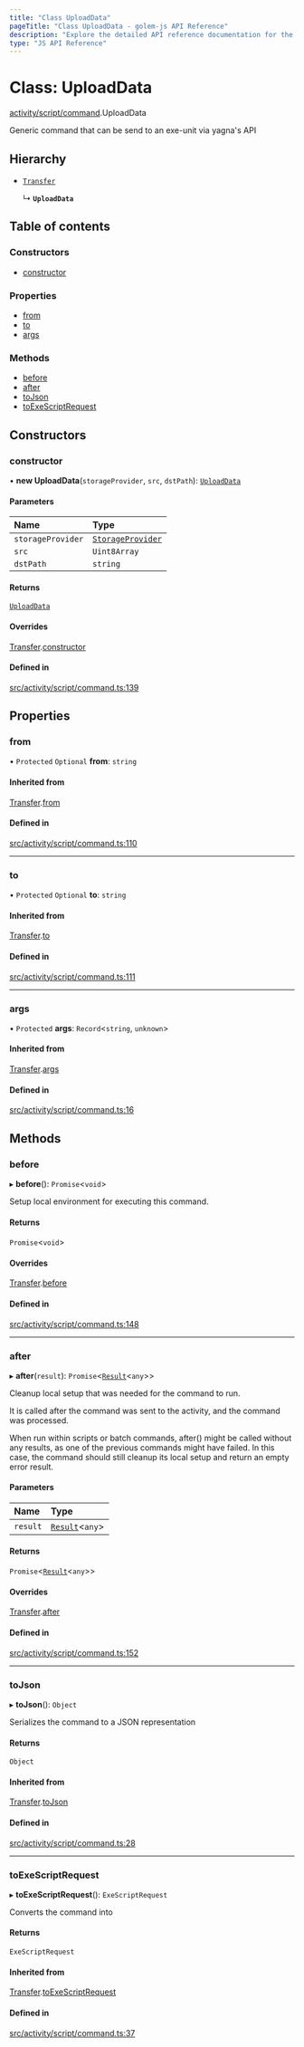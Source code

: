 ```yaml
---
title: "Class UploadData"
pageTitle: "Class UploadData - golem-js API Reference"
description: "Explore the detailed API reference documentation for the Class UploadData within the golem-js SDK for the Golem Network."
type: "JS API Reference"
---
```

# Class: UploadData

[activity/script/command](../modules/activity_script_command).UploadData

Generic command that can be send to an exe-unit via yagna's API

## Hierarchy

- [`Transfer`](activity_script_command.Transfer)

  ↳ **`UploadData`**

## Table of contents

### Constructors

- [constructor](activity_script_command.UploadData#constructor)

### Properties

- [from](activity_script_command.UploadData#from)
- [to](activity_script_command.UploadData#to)
- [args](activity_script_command.UploadData#args)

### Methods

- [before](activity_script_command.UploadData#before)
- [after](activity_script_command.UploadData#after)
- [toJson](activity_script_command.UploadData#tojson)
- [toExeScriptRequest](activity_script_command.UploadData#toexescriptrequest)

## Constructors

### constructor

• **new UploadData**(`storageProvider`, `src`, `dstPath`): [`UploadData`](activity_script_command.UploadData)

#### Parameters

| Name | Type |
| :------ | :------ |
| `storageProvider` | [`StorageProvider`](../interfaces/shared_storage_provider.StorageProvider) |
| `src` | `Uint8Array` |
| `dstPath` | `string` |

#### Returns

[`UploadData`](activity_script_command.UploadData)

#### Overrides

[Transfer](activity_script_command.Transfer).[constructor](activity_script_command.Transfer#constructor)

#### Defined in

[src/activity/script/command.ts:139](https://github.com/golemfactory/golem-js/blob/570126bc/src/activity/script/command.ts#L139)

## Properties

### from

• `Protected` `Optional` **from**: `string`

#### Inherited from

[Transfer](activity_script_command.Transfer).[from](activity_script_command.Transfer#from)

#### Defined in

[src/activity/script/command.ts:110](https://github.com/golemfactory/golem-js/blob/570126bc/src/activity/script/command.ts#L110)

___

### to

• `Protected` `Optional` **to**: `string`

#### Inherited from

[Transfer](activity_script_command.Transfer).[to](activity_script_command.Transfer#to)

#### Defined in

[src/activity/script/command.ts:111](https://github.com/golemfactory/golem-js/blob/570126bc/src/activity/script/command.ts#L111)

___

### args

• `Protected` **args**: `Record`\<`string`, `unknown`\>

#### Inherited from

[Transfer](activity_script_command.Transfer).[args](activity_script_command.Transfer#args)

#### Defined in

[src/activity/script/command.ts:16](https://github.com/golemfactory/golem-js/blob/570126bc/src/activity/script/command.ts#L16)

## Methods

### before

▸ **before**(): `Promise`\<`void`\>

Setup local environment for executing this command.

#### Returns

`Promise`\<`void`\>

#### Overrides

[Transfer](activity_script_command.Transfer).[before](activity_script_command.Transfer#before)

#### Defined in

[src/activity/script/command.ts:148](https://github.com/golemfactory/golem-js/blob/570126bc/src/activity/script/command.ts#L148)

___

### after

▸ **after**(`result`): `Promise`\<[`Result`](activity_results.Result)\<`any`\>\>

Cleanup local setup that was needed for the command to run.

It is called after the command was sent to the activity, and the command was processed.

When run within scripts or batch commands, after() might be called without any results, as one of the previous
commands might have failed. In this case, the command should still cleanup its local setup and return an empty
error result.

#### Parameters

| Name | Type |
| :------ | :------ |
| `result` | [`Result`](activity_results.Result)\<`any`\> |

#### Returns

`Promise`\<[`Result`](activity_results.Result)\<`any`\>\>

#### Overrides

[Transfer](activity_script_command.Transfer).[after](activity_script_command.Transfer#after)

#### Defined in

[src/activity/script/command.ts:152](https://github.com/golemfactory/golem-js/blob/570126bc/src/activity/script/command.ts#L152)

___

### toJson

▸ **toJson**(): `Object`

Serializes the command to a JSON representation

#### Returns

`Object`

#### Inherited from

[Transfer](activity_script_command.Transfer).[toJson](activity_script_command.Transfer#tojson)

#### Defined in

[src/activity/script/command.ts:28](https://github.com/golemfactory/golem-js/blob/570126bc/src/activity/script/command.ts#L28)

___

### toExeScriptRequest

▸ **toExeScriptRequest**(): `ExeScriptRequest`

Converts the command into

#### Returns

`ExeScriptRequest`

#### Inherited from

[Transfer](activity_script_command.Transfer).[toExeScriptRequest](activity_script_command.Transfer#toexescriptrequest)

#### Defined in

[src/activity/script/command.ts:37](https://github.com/golemfactory/golem-js/blob/570126bc/src/activity/script/command.ts#L37)
